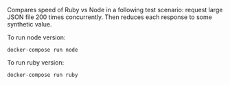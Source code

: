 Compares speed of Ruby vs Node in a following test scenario: request large JSON file 200 times concurrently. Then reduces each response to some synthetic value.

To run node version:
```
docker-compose run node
```

To run ruby version:

```
docker-compose run ruby
```
